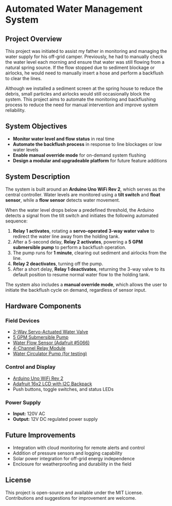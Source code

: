 
# Automated Water Management System

## Project Overview

This project was initiated to assist my father in monitoring and managing the water supply for his off-grid camper. Previously, he had to manually check the water level each morning and ensure that water was still flowing from a natural spring source. If the flow stopped due to sediment blockage or airlocks, he would need to manually insert a hose and perform a backflush to clear the lines.

Although we installed a sediment screen at the spring house to reduce the debris, small particles and airlocks would still occasionally block the system. This project aims to automate the monitoring and backflushing process to reduce the need for manual intervention and improve system reliability.

## System Objectives

- **Monitor water level and flow status** in real time  
- **Automate the backflush process** in response to line blockages or low water levels  
- **Enable manual override mode** for on-demand system flushing  
- **Design a modular and upgradeable platform** for future feature additions  

## System Description

The system is built around an **Arduino Uno WiFi Rev 2**, which serves as the central controller. Water levels are monitored using a **tilt switch** and **float sensor**, while a **flow sensor** detects water movement.

When the water level drops below a predefined threshold, the Arduino detects a signal from the tilt switch and initiates the following automated sequence:

1. **Relay 1 activates**, rotating a **servo-operated 3-way water valve** to redirect the water line away from the holding tank.
2. After a 5-second delay, **Relay 2 activates**, powering a **5 GPM submersible pump** to perform a backflush operation.
3. The pump runs for **1 minute**, clearing out sediment and airlocks from the line.
4. **Relay 2 deactivates**, turning off the pump.
5. After a short delay, **Relay 1 deactivates**, returning the 3-way valve to its default position to resume normal water flow to the holding tank.

The system also includes a **manual override mode**, which allows the user to initiate the backflush cycle on demand, regardless of sensor input.

## Hardware Components

### Field Devices
- [3-Way Servo-Actuated Water Valve](https://www.aliexpress.us/item/3256804648845790.html)
- [5 GPM Submersible Pump](https://www.amazon.com/dp/B09ZV2364K)
- [Water Flow Sensor (Adafruit #5066)](https://www.adafruit.com/product/5066)
- [4-Channel Relay Module](https://www.amazon.com/dp/B00E0NSORY)
- [Water Circulator Pump (for testing)](https://www.amazon.com/dp/B0196WL55G)

### Control and Display
- [Arduino Uno WiFi Rev 2](https://store-usa.arduino.cc/products/arduino-uno-wifi-rev2)
- [Adafruit 16x2 LCD with I2C Backpack](https://www.adafruit.com/product/292)
- Push buttons, toggle switches, and status LEDs

### Power Supply
- **Input:** 120V AC  
- **Output:** 12V DC regulated power supply

## Future Improvements

- Integration with cloud monitoring for remote alerts and control  
- Addition of pressure sensors and logging capability  
- Solar power integration for off-grid energy independence  
- Enclosure for weatherproofing and durability in the field

## License

This project is open-source and available under the MIT License. Contributions and suggestions for improvement are welcome.
